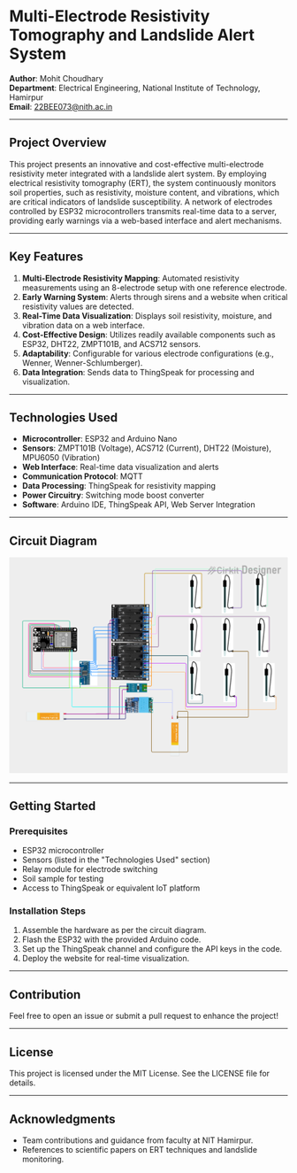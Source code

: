 # Multi-Electrode Resistivity Tomography and Landslide Alert System

**Author**: Mohit Choudhary  
**Department**: Electrical Engineering, National Institute of Technology, Hamirpur  
**Email**: 22BEE073@nith.ac.in  

---

## Project Overview
This project presents an innovative and cost-effective multi-electrode resistivity meter integrated with a landslide alert system. By employing electrical resistivity tomography (ERT), the system continuously monitors soil properties, such as resistivity, moisture content, and vibrations, which are critical indicators of landslide susceptibility. A network of electrodes controlled by ESP32 microcontrollers transmits real-time data to a server, providing early warnings via a web-based interface and alert mechanisms.

---

## Key Features
1. **Multi-Electrode Resistivity Mapping**: Automated resistivity measurements using an 8-electrode setup with one reference electrode.
2. **Early Warning System**: Alerts through sirens and a website when critical resistivity values are detected.
3. **Real-Time Data Visualization**: Displays soil resistivity, moisture, and vibration data on a web interface.
4. **Cost-Effective Design**: Utilizes readily available components such as ESP32, DHT22, ZMPT101B, and ACS712 sensors.
5. **Adaptability**: Configurable for various electrode configurations (e.g., Wenner, Wenner-Schlumberger).
6. **Data Integration**: Sends data to ThingSpeak for processing and visualization.

---

## Technologies Used
- **Microcontroller**: ESP32 and Arduino Nano
- **Sensors**: ZMPT101B (Voltage), ACS712 (Current), DHT22 (Moisture), MPU6050 (Vibration)
- **Web Interface**: Real-time data visualization and alerts
- **Communication Protocol**: MQTT
- **Data Processing**: ThingSpeak for resistivity mapping
- **Power Circuitry**: Switching mode boost converter
- **Software**: Arduino IDE, ThingSpeak API, Web Server Integration

---

## Circuit Diagram
![Circuit Diagram](circuit_image.png)  

---

## Getting Started
### Prerequisites
- ESP32 microcontroller
- Sensors (listed in the "Technologies Used" section)
- Relay module for electrode switching
- Soil sample for testing
- Access to ThingSpeak or equivalent IoT platform

### Installation Steps
1. Assemble the hardware as per the circuit diagram.
2. Flash the ESP32 with the provided Arduino code.
3. Set up the ThingSpeak channel and configure the API keys in the code.
4. Deploy the website for real-time visualization.

---

## Contribution
Feel free to open an issue or submit a pull request to enhance the project!

---

## License
This project is licensed under the MIT License. See the LICENSE file for details.

---

## Acknowledgments
- Team contributions and guidance from faculty at NIT Hamirpur.
- References to scientific papers on ERT techniques and landslide monitoring.
